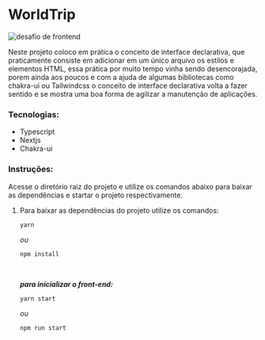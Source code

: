 # WorldTrip

![desafio de frontend]()

Neste projeto coloco em prática o conceito de interface declarativa, que praticamente consiste em adicionar em um único arquivo os estilos e elementos HTML, essa prática por muito tempo vinha sendo desencorajada, porem ainda aos poucos e com a ajuda de algumas bibliotecas como chakra-ui ou Tailwindcss o conceito de interface declarativa volta a fazer sentido e se mostra uma boa forma de agilizar a manutenção de aplicações.

### Tecnologias:
- Typescript
- Nextjs
- Chakra-ui

### Instruções:

Acesse o diretório raiz do projeto e utilize os comandos abaixo para baixar as dependências e startar o projeto respectivamente.

1. Para baixar as dependências do projeto utilize os comandos:

	```
	yarn
	```
	*ou*
	```
	npm install
	```
	<br/>

	_**para inicializar o front-end:**_

	```
	yarn start
	```
	*ou*
	```
	npm run start
	```
